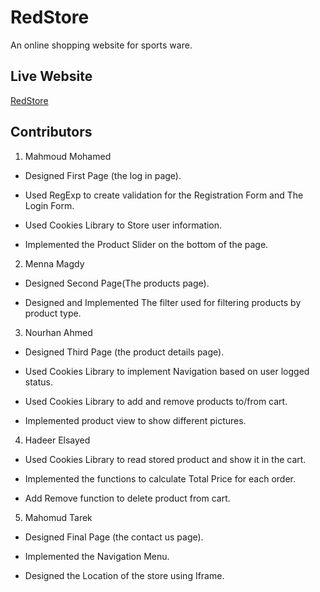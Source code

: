 # RedStore
An online shopping website for sports ware.

## Live Website
[RedStore](https://mahmouud74.github.io/RedStore/products.html)

## Contributors
1. Mahmoud Mohamed

* Designed First Page (the log in page).

* Used  RegExp to create validation for the Registration Form and The Login Form.

* Used Cookies Library to Store user information.

* Implemented the Product Slider on the bottom of the page. 

2. Menna Magdy

* Designed Second Page(The products page).

* Designed and Implemented The filter used for filtering products by product type.

3. Nourhan Ahmed

* Designed Third Page (the product details page).

* Used Cookies Library to implement Navigation based on user logged status.

* Used Cookies Library to add and remove products to/from cart.

* Implemented product view to show different pictures.

4. Hadeer Elsayed

* Used Cookies Library to read stored product and show it in the cart.

* Implemented the functions to calculate Total Price for each order.

* Add Remove function to delete product from cart.

5. Mahomud Tarek
* Designed Final Page (the contact us page).

* Implemented the Navigation Menu.

* Designed the Location of the store using Iframe.
